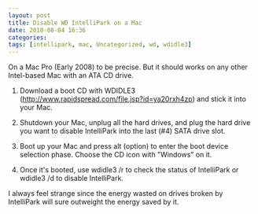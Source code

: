 ```yaml
---
layout: post
title: Disable WD IntelliPark on a Mac
date: 2010-08-04 16:36
categories: 
tags: [intellipark, mac, Uncategorized, wd, wdidle3]
---
```


On a Mac Pro (Early 2008) to be precise. But it should works on any other Intel-based Mac with an ATA CD drive.

1. Download a boot CD with WDIDLE3 (http://www.rapidspread.com/file.jsp?id=ya20rxh4zp) and stick it into your Mac.

2. Shutdown your Mac, unplug all the hard drives, and plug the hard drive you want to disable IntelliPark into the last (#4) SATA drive slot.

3. Boot up your Mac and press alt (option) to enter the boot device selection phase. Choose the CD icon with "Windows" on it.

4. Once it's booted, use wdidle3 /r to check the status of IntelliPark or wdidle3 /d to disable IntelliPark.

I always feel strange since the energy wasted on drives broken by IntelliPark will sure outweight the energy saved by it.
